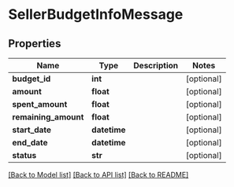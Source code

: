# SellerBudgetInfoMessage

## Properties
Name | Type | Description | Notes
------------ | ------------- | ------------- | -------------
**budget_id** | **int** |  | [optional] 
**amount** | **float** |  | [optional] 
**spent_amount** | **float** |  | [optional] 
**remaining_amount** | **float** |  | [optional] 
**start_date** | **datetime** |  | [optional] 
**end_date** | **datetime** |  | [optional] 
**status** | **str** |  | [optional] 

[[Back to Model list]](../README.md#documentation-for-models) [[Back to API list]](../README.md#documentation-for-api-endpoints) [[Back to README]](../README.md)


